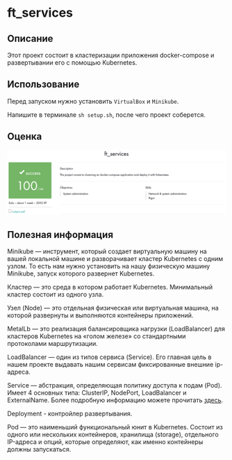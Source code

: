 # ft_services

## Описание

Этот проект состоит в кластеризации приложения docker-compose и развертывании его с помощью Kubernetes.

## Использование

Перед запуском нужно установить ``VirtualBox`` и ``Minikube``.

Напишите в терминале ``sh setup.sh``, после чего проект соберется.

## Оценка

![alt tag](media/appraisal_ft_services.png "Оценка проекта ft_services")

## Полезная информация

Minikube — инструмент, который создает виртуальную машину на вашей локальной машине и разворачивает кластер Kubernetes c одним узлом. То есть нам нужно установить на нашу физическую машину Minikube, запуск которого развернет Kubernetes.

Кластер — это среда в котором работает Kubernetes. Минимальный кластер состоит из одного узла.

Узел (Node) — это отдельная физическая или виртуальная машина, на которой развернуты и выполняются контейнеры приложений.

MetalLb — это реализация балансировщика нагрузки (LoadBalancer) для кластеров Kubernetes на «голом железе» со стандартными протоколами маршрутизации.

LoadBalancer — один из типов сервиса (Service). Его главная цель в нашем проекте выдавать нашим сервисам фиксированные внешние ip-адреса.

Service — абстракция, определяющая политику доступа к подам (Pod). Имеет 4 основных типа: ClusterIP, NodePort, LoadBalancer и ExternalName. Более подробную информацию можете прочитать [здесь](https://kubernetes.io/ru/docs/tutorials/kubernetes-basics/expose/expose-intro/).

Deployment - контройлер развертывания.

Pod — это наименьший функциональный юнит в Kubernetes. Состоит из одного или нескольких контейнеров, хранилища (storage), отдельного IP-адреса и опций, которые определяют, как именно контейнеры должны запускаться.
